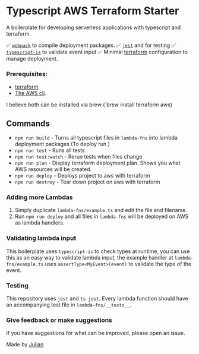 # Typescript AWS Terraform Starter

A boilerplate for developing serverless applications with typescript and terraform.

✅ [`webpack`](https://webpack.js.org/) to compile deployment packages.
✅ [`jest`](https://jestjs.io/) and for testing
✅ [`typescript-is`](https://github.com/woutervh-/typescript-is) to validate event input
✅ Minimal [terraform](terraform.io) configuration to manage deployment.

### Prerequisites:

- [terraform](terraform.io)
- [The AWS cli](https://docs.aws.amazon.com/cli/latest/userguide/cli-chap-install.html).

I believe both can be installed via brew (`brew install terraform aws)

## Commands

- `npm run build` - Turns all typescript files in `lambda-fns` into lambda deployment packages (To deploy run )
- `npm run test` - Runs all tests
- `npm run test:watch` - Rerun tests when files change
- `npm run plan` - Display terraform deployment plan. Shows you what AWS resources will be created.
- `npm run deploy` - Deploys project to aws with terraform
- `npm run destroy` - Tear down project on aws with terraform


### Adding more Lambdas

1. Simply duplicate `lambda-fns/example.ts` and edit the file and filename.
2. Run `npm run deploy` and all files in `lambda-fns` will be deployed on AWS as lambda handlers.

### Validating lambda input

This boilerplate uses `typescript-is` to check types at runtime, you can use this as an easy way to validate lambda input, the example handler at `lambda-fns/example.ts` uses `assertType<MyEvent>(event)` to validate the type of the event.

### Testing

This repository uses `jest` and `ts-jest`.
Every lambda function should have an accompanying test file in `lambda-fns/__tests__`.

### Give feedback or make suggestions

If you have suggestions for what can be improved, please open an issue.

Made by [Julian](https://jkrsp.com/)
